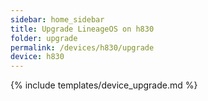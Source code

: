 ```yaml
---
sidebar: home_sidebar
title: Upgrade LineageOS on h830
folder: upgrade
permalink: /devices/h830/upgrade
device: h830
---
```

{% include templates/device_upgrade.md %}
